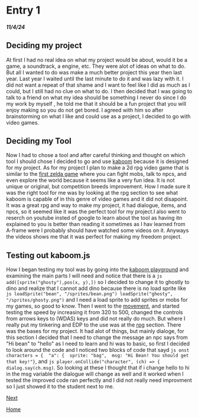 # Entry 1
##### 11/4/24
## Deciding my project
At first I had no real idea on what my project would be about, would it be a game, a soundtrack, a engine, etc. They were alot of ideas on what to do. But all I wanted to do was make a much better project this year then last year. Last year I waited until the last minute to do it and was lazy with it. I did not want a repeat of that shame  and I want to feel like I did as much as I could, but I still had no clue on what to do. I then decided that I was going to talk to a friend on what my idea should be something I never do since I do my work by myself , he told me that it should be a fun project that you will enjoy making so you do not get bored. I agreed with him so after brainstorming on what I like and could use as a project, I decided to go with video games. 


## Deciding my Tool

  Now I had to chose a tool and after careful thinking and thought on which tool I should chose I decided to go and use [kaboom](https://kaboomjs.com/) because it is designed for my project. As for my project I plan to make a 2d rpg video game that is similar to the [first zelda game](https://youtu.be/6g2vk8Gudqs?si=ek4g_W8S7XdAr9ce) where you can fight mobs, talk to npcs, and even explore the world because it seems like a very fun idea. It is not unique  or original, but competition breeds improvement. How I made sure it was the right tool for me was by looking at the rpg section to see what kaboom is capable of in this genre of video games and it did not disapoint. It was a great rpg and way to make my project, it had dialogue, items, and npcs, so it seemed like it was the perfect tool for my project.I also went to reserch on youtube insted of google to learn about the tool as having itn explained to you is better than reading it sometimes as I hav learned from A-frame were I probably should have watched some videos on it. Anyways the videos shows me that  it was perfect for making my freedom project.

## Testing out kaboom.js

 How I began testing my tool was by going into the [kaboom playground](https://kaboomjs.com/play?example=add) and examining the main parts I will need and notice that there is a `js add([sprite("ghosty"),pos(x, y),])` so I decided to change it to ghostly to dino and realize that I cannot add dino because there is no load sprite like `js loadSprite("bean", "/sprites/bean.png") loadSprite("ghosty", "/sprites/ghosty.png")` and I need a load sprite to add sprites or mobs for my games, so good to know. Then I went to the [movement](https://kaboomjs.com/play?example=movement), and started testing the speed by increasing it from 320 to 500, changed the controls from arrows keys to (WDAS) keys and did not really do much. But where I really put my tinkering and EDP to the use was at the [rpg](https://kaboomjs.com/play?example=rpg) section. There was the bases for my project. It had alot of things, but mainly dialoge, for this section I decided that I need to change the message an npc says from "Hi bean" to "hello" as I need to learn and hi was to basic, so first I decided to look around the code and I noticed two blocks of code that sayd `js onst characters = {	"a": {	sprite: "bag",	msg: "Hi Bean! You should get that key!"}`, and `js player.onCollide("character", (ch) => { dialog.say(ch.msg)`. So looking at these I thought that if i change hello to hi in the msg variable the dialogue will change as well and it worked when I tested the improved code ran perfectly and I did not really need improvment so I just showed it to the student next to me.
 
[Next](entry02.md)  

[Home](../README.md)
